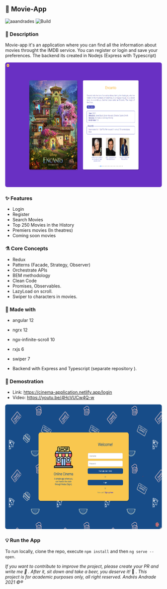 ## :rocket: Movie-App

![aaandrades](https://img.shields.io/badge/-Frontend-orange)
![Build](https://img.shields.io/badge/-Working-brightgreen)

### :memo: Description
Movie-app it's an application where you can find all the information about
movies throught the IMDB service. You can register or login and save your preferences. The backend its created in Nodejs (Express with Typescript)

<img src="documentation/detail.png"  alt="Detail screen" width="600" height="400" style=border-radius:6px>

### :sparkles: Features
- Login
- Register
- Search Movies
- Top 250 Movies in the History
- Premiers movies (In theatres)
- Coming soon movies
### :alembic: Core Concepts
- Redux
- Patterns (Facade, Strategy, Observer)
- Orchestrate APIs
- BEM methodology
- Clean Code
- Promises, Observables.
- LazyLoad on scroll.
- Swiper to characters in movies.
### :construction: Made with
- angular 12
- ngrx 12
- ngx-infinite-scroll 10
- rxjs 6
- swiper 7

- Backend with Express and Typescript (separate repository ).

### :hammer: Demostration
- Link: https://cinema-application.netlify.app/login
- Video: https://youtu.be/4HcVUCw4Q-w

<img src="documentation/login.png"  alt="Detail screen" width="600" height="400" style=border-radius:6px>

### :bulb: Run the App
To run locally, clone the repo, execute ```npm install``` and then ```ng serve --open```.

*If you want to contribute to improve the project, please create your PR and write me :speech_balloon: . After it, sit down and take a beer, you deserve it!* :beers: .
*This project is for academic purposes only, all right reserved. Andrés Andrade 2021 :copyright::registered:*
